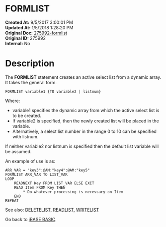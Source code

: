 # FORMLIST

**Created At:** 9/5/2017 3:00:01 PM  
**Updated At:** 1/5/2018 1:28:20 PM  
**Original Doc:** [275992-formlist](https://docs.jbase.com/36868-jbase-basic/275992-formlist)  
**Original ID:** 275992  
**Internal:** No  


# Description

The **FORMLIST** statement creates an active select list from a dynamic array. It takes the general form:

```
FORMLIST variable1 {TO variable2 | listnum}
```

Where:

- variable1 specifies the dynamic array from which the active select list is to be created.
- If variable2 is specified, then the newly created list will be placed in the variable.
- Alternatively, a select list number in the range 0 to 10 can be specified with listnum.


If neither variable2 nor listnum is specified then the default list variable will be assumed.

An example of use is as:

```
ARR_VAR = "key3":@AM:"key4":@AM:"key5"
FORMLIST ARR_VAR TO LIST_VAR 
LOOP
    READNEXT Key FROM LIST_VAR ELSE EXIT
    READ Item FROM Key THEN
        * Do whatever processing is necessary on Item
    END
REPEAT
```



See also: [DELETELIST](./../deletelist), [READLIST](./../readlist), [WRITELIST](./../writelist)

Go back to [jBASE BASIC](./../jbase-basic-programmers-reference-guide).
